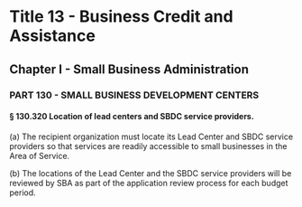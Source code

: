 
# Title 13 - Business Credit and Assistance
## Chapter I - Small Business Administration
### PART 130 - SMALL BUSINESS DEVELOPMENT CENTERS
#### § 130.320 Location of lead centers and SBDC service providers.

(a) The recipient organization must locate its Lead Center and SBDC service providers so that services are readily accessible to small businesses in the Area of Service.

(b) The locations of the Lead Center and the SBDC service providers will be reviewed by SBA as part of the application review process for each budget period.
